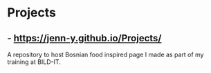# Projects

## - https://jenn-y.github.io/Projects/

A repository to host Bosnian food inspired page I made as part of my training at BILD-IT.
